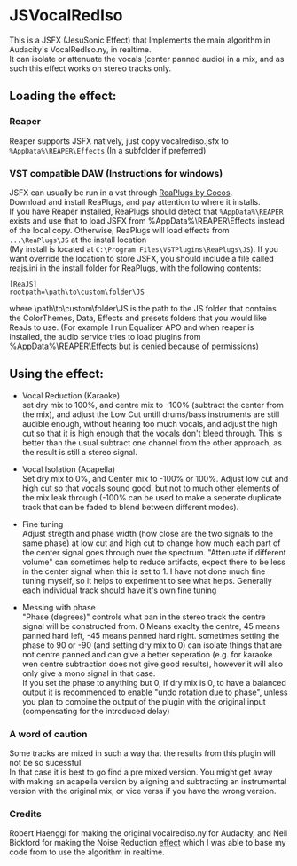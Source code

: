 # JSVocalRedIso
This is a JSFX (JesuSonic Effect) that Implements the main algorithm in Audacity's VocalRedIso.ny, in realtime.  
It can isolate or attenuate the vocals (center panned audio) in a mix, and as such this effect works on stereo tracks only.

## Loading the effect:

### Reaper
Reaper supports JSFX natively, just copy vocalrediso.jsfx to `%AppData%\REAPER\Effects` (In a subfolder if preferred)

### VST compatible DAW (Instructions for windows)
JSFX can usually be run in a vst through [ReaPlugs by Cocos](https://www.reaper.fm/reaplugs/).  
Download and install ReaPlugs, and pay attention to where it installs.  
If you have Reaper installed, ReaPlugs should detect that `%AppData%\REAPER` exists and use that to load JSFX from %AppData%\REAPER\Effects instead of the local copy.
Otherwise, ReaPlugs will load effects from `...\ReaPlugs\JS` at the install location  
(My install is located at `C:\Program Files\VSTPlugins\ReaPlugs\JS`). If you want override the location to store JSFX, you should include a file called reajs.ini in the install folder for ReaPlugs, with the following contents:

    [ReaJS]
    rootpath=\path\to\custom\folder\JS

where \path\to\custom\folder\JS is the path to the JS folder that contains the ColorThemes, Data, Effects and presets folders that you would like ReaJs to use. (For example I run Equalizer APO and when reaper is installed, the audio service tries to load plugins from %AppData%\REAPER\Effects but is denied because of permissions)


## Using the effect:

- Vocal Reduction (Karaoke)  
set dry mix to 100%, and centre mix to -100% (subtract the center from the mix), and adjust the Low Cut untill drums/bass
instruments are still audible enough, without hearing too much vocals,
and adjust the high cut so that it is high enough that the vocals don't bleed through. This is better than the usual subtract one channel from the other approach, as the result is still a stereo signal.

- Vocal Isolation (Acapella)  
Set dry mix to 0%, and Center mix to -100% or 100%. Adjust low cut and high cut so that vocals sound good, but not to much other elements of the mix leak through 
(-100% can be used to make a seperate duplicate track that can be faded to blend between different modes).

- Fine tuning  
Adjust stregth and phase width (how close are the two signals to the same phase) at low cut and high cut to change how much each part of the center signal goes through over the spectrum.
"Attenuate if different volume" can sometimes help to reduce artifacts, expect there to be less in the center signal when this is set to 1. I have not done much fine tuning myself, so it helps to experiment to see what helps. Generally each individual track should have it's own fine tuning

- Messing with phase  
"Phase (degrees)" controls what pan in the stereo track the centre signal will be constructed from. 0 Means exaclty the centre, 45 means panned hard left, -45 means panned hard right.
sometimes setting the phase to 90 or -90 (and setting dry mix to 0) can isolate things that are not centre panned and can give a better seperation (e.g. for karaoke wen centre subtraction does not give good results), however it will also only give a mono signal in that case.  
If you set the phase to anything but 0, if dry mix is 0, to have a balanced output it is recommended to enable "undo rotation due to phase", unless you plan to combine the output of the plugin with the original input (compensating for the introduced delay)

### A word of caution
Some tracks are mixed in such a way that the results from this plugin will not be so sucessful.  
In that case it is best to go find a pre mixed version. You might get away with making an acapella version by aligning and subtracting an instrumental version with the original mix, or vice versa if you have the wrong version.

### Credits
Robert Haenggi for making the original vocalrediso.ny for Audacity, and Neil Bickford for making the Noise Reduction [effect](https://github.com/Nbickford/REAPERDenoiser) which I was able to base my code from to use the algorithm in realtime.
